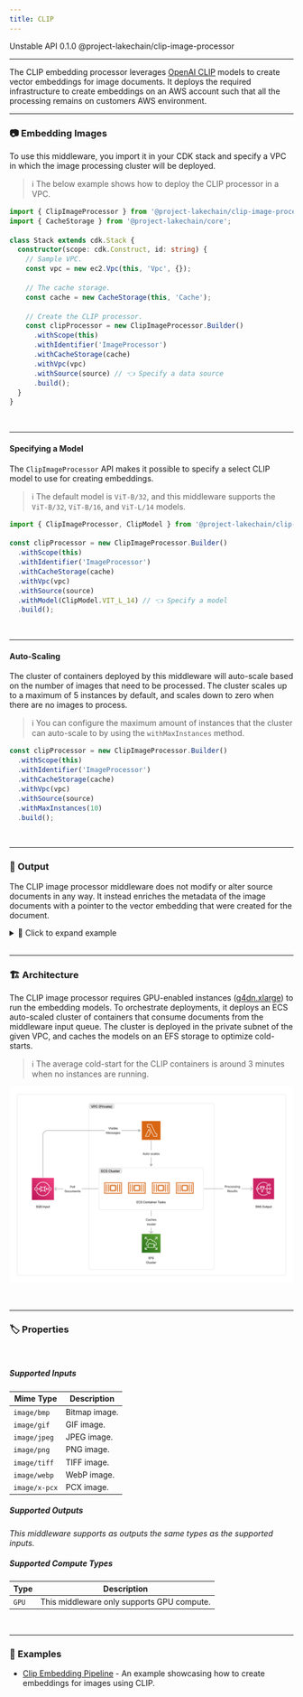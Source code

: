 ```yaml
---
title: CLIP
---
```


<span title="Label: Pro" data-view-component="true" class="Label Label--api text-uppercase">
  Unstable API
</span>
<span title="Label: Pro" data-view-component="true" class="Label Label--version text-uppercase">
  0.1.0
</span>
<span title="Label: Pro" data-view-component="true" class="Label Label--package">
  @project-lakechain/clip-image-processor
</span>
<br>

---

The CLIP embedding processor leverages [OpenAI CLIP](https://github.com/openai/CLIP) models to create vector embeddings for image documents. It deploys the required infrastructure to create embeddings on an AWS account such that all the processing remains on customers AWS environment.

---

### 📷 Embedding Images

To use this middleware, you import it in your CDK stack and specify a VPC in which the image processing cluster will be deployed.

> ℹ️ The below example shows how to deploy the CLIP processor in a VPC.

```typescript
import { ClipImageProcessor } from '@project-lakechain/clip-image-processor';
import { CacheStorage } from '@project-lakechain/core';

class Stack extends cdk.Stack {
  constructor(scope: cdk.Construct, id: string) {
    // Sample VPC.
    const vpc = new ec2.Vpc(this, 'Vpc', {});

    // The cache storage.
    const cache = new CacheStorage(this, 'Cache');

    // Create the CLIP processor.
    const clipProcessor = new ClipImageProcessor.Builder()
      .withScope(this)
      .withIdentifier('ImageProcessor')
      .withCacheStorage(cache)
      .withVpc(vpc)
      .withSource(source) // 👈 Specify a data source
      .build();
  }
}
```

<br>

---

#### Specifying a Model

The `ClipImageProcessor` API makes it possible to specify a select CLIP model to use for creating embeddings.

> ℹ️ The default model is `ViT-B/32`, and this middleware supports the `ViT-B/32`, `ViT-B/16`, and `ViT-L/14` models.

```typescript
import { ClipImageProcessor, ClipModel } from '@project-lakechain/clip-image-processor';

const clipProcessor = new ClipImageProcessor.Builder()
  .withScope(this)
  .withIdentifier('ImageProcessor')
  .withCacheStorage(cache)
  .withVpc(vpc)
  .withSource(source)
  .withModel(ClipModel.VIT_L_14) // 👈 Specify a model
  .build();
```

<br>

---

#### Auto-Scaling

The cluster of containers deployed by this middleware will auto-scale based on the number of images that need to be processed. The cluster scales up to a maximum of 5 instances by default, and scales down to zero when there are no images to process.

> ℹ️ You can configure the maximum amount of instances that the cluster can auto-scale to by using the `withMaxInstances` method.

```typescript
const clipProcessor = new ClipImageProcessor.Builder()
  .withScope(this)
  .withIdentifier('ImageProcessor')
  .withCacheStorage(cache)
  .withVpc(vpc)
  .withSource(source)
  .withMaxInstances(10)
  .build();
```

<br>

---

### 📄 Output

The CLIP image processor middleware does not modify or alter source documents in any way. It instead enriches the metadata of the image documents with a pointer to the vector embedding that were created for the document.

<details>
  <summary>💁 Click to expand example</summary>
  
  ```json
  {
    "specversion": "1.0",
    "id": "1780d5de-fd6f-4530-98d7-82ebee85ea39",
    "type": "document-created",
    "time": "2023-10-22T13:19:10.657Z",
    "data": {
      "chainId": "6ebf76e4-f70c-440c-98f9-3e3e7eb34c79",
      "source": {
          "url": "s3://bucket/image.png",
          "type": "image/png",
          "size": 245328,
          "etag": "1243cbd6cf145453c8b5519a2ada4779"
      },
      "document": {
          "url": "s3://bucket/image.png",
          "type": "image/png",
          "size": 245328,
          "etag": "1243cbd6cf145453c8b5519a2ada4779"
      },
      "metadata": {
        "properties": {
            "kind": "text",
            "attrs": {
              "embeddings": {
                "vectors": "s3://cache-storage/clip-image-processor/45a42b35c3225085.json",
                "model": "ViT-B/32",
                "dimensions": 512
            }
          }
        }
      },
      "callStack": []
    }
  }
  ```

</details>

<br>

---

### 🏗️ Architecture

The CLIP image processor requires GPU-enabled instances ([g4dn.xlarge](https://aws.amazon.com/ec2/instance-types/g4)) to run the embedding models. To orchestrate deployments, it deploys an ECS auto-scaled cluster of containers that consume documents from the middleware input queue. The cluster is deployed in the private subnet of the given VPC, and caches the models on an EFS storage to optimize cold-starts.

> ℹ️ The average cold-start for the CLIP containers is around 3 minutes when no instances are running.

![Architecture](../../../assets/clip-image-processor-architecture.png)

<br>

---

### 🏷️ Properties

<br>

##### Supported Inputs

|  Mime Type  | Description |
| ----------- | ----------- |
| `image/bmp` | Bitmap image. |
| `image/gif` | GIF image. |
| `image/jpeg` | JPEG image. |
| `image/png` | PNG image. |
| `image/tiff` | TIFF image. |
| `image/webp` | WebP image. |
| `image/x-pcx` | PCX image. |

##### Supported Outputs

*This middleware supports as outputs the same types as the supported inputs.*

##### Supported Compute Types

| Type  | Description |
| ----- | ----------- |
| `GPU` | This middleware only supports GPU compute. |

<br>

---

### 📖 Examples

- [Clip Embedding Pipeline](https://github.com/awslabs/project-lakechain/tree/main/examples/simple-pipelines/embedding-pipelines/clip-embeddings-pipeline) - An example showcasing how to create embeddings for images using CLIP.
